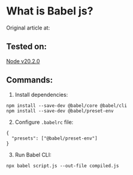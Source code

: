 # What is Babel js?

Original article at: 

## Tested on:
[Node v20.2.0](https://nodejs.org/en)

## Commands:
1. Install dependencies:
```shell
npm install --save-dev @babel/core @babel/cli
npm install --save-dev @babel/preset-env
```
2. Configure `.babelrc` file:
```
{
  "presets": ["@babel/preset-env"]
}
```
3. Run Babel CLI:
```shell
npx babel script.js --out-file compiled.js
```